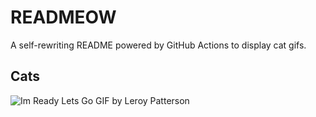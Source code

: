 # READMEOW

A self-rewriting README powered by GitHub Actions to display cat gifs.

## Cats

![Im Ready Lets Go GIF by Leroy Patterson](https://media3.giphy.com/media/CjmvTCZf2U3p09Cn0h/200.gif?cid=9acd02dalqq72rohzew8sj1babjr0jg5pweyjefzio4wjogq&ep=v1_gifs_search&rid=200.gif&ct=g)
